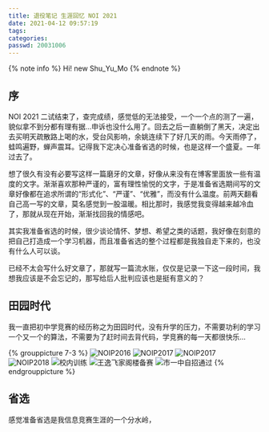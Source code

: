 ```yaml
---
title: 退役笔记 生涯回忆 NOI 2021
date: 2021-04-12 09:57:19
tags:
categories:
passwd: 20031006
---
```

{% note info %}
Hi! new Shu_Yu_Mo
{% endnote %}

<!-- more -->

## 序

NOI 2021 二试结束了，查完成绩，感觉低的无法接受，一个一个点的测了一遍，貌似拿不到分都有理有据…申诉也没什么用了。回去之后一直躺倒了黑天，决定出去买明天疏散路上喝的水，受台风影响，余姚连续下了好几天的雨。今天雨停了，蛙鸣遍野，蝉声震耳。记得我下定决心准备省选的时候，也是这样一个盛夏。一年过去了。

想了很久有没有必要写这样一篇磨牙的文章，好像从来没有在博客里面放一些有温度的文字。渐渐喜欢那种严谨的，富有理性愉悦的文字，于是准备省选期间写的文章好像都在追求所谓的“形式化”、“严谨”、“优雅”，而没有什么温度。前两天翻看自己高一写的文章，莫名感觉到一股温暖。相比那时，我感觉我变得越来越冷血了，那就从现在开始，渐渐找回我的情感吧。

其实我准备省选的时候，很少谈论情怀、梦想、希望之类的话题，我好像在刻意的把自己打造成一个学习机器，而且准备省选的整个过程都是我独自走下来的，也没有什么人可以谈。

已经不太会写什么好文章了，那就写一篇流水账，仅仅是记录一下这一段时间，我想我应该是不会忘记的，那写给后人批判应该也是挺有意义的？

## 田园时代
我一直把初中学竞赛的经历称之为田园时代，没有升学的压力，不需要功利的学习一个又一个的算法，不需要为了赶时间去背代码，学竞赛的每一天都很快乐…

{% grouppicture 7-3 %}
![NOIP2016](/images-last/NOIP2016.jpg)
![NOIP2017](/images-last/NOIP2017.jpg)
![NOIP2017](/images-last/NOIP2017-2.jpg)    
![NOIP2018](/images-last/NOIP2018.jpg)
![校内训练](/images-last/l0.webp)
![王逸飞家阁楼备赛](/images-last/re.jpg)
![市一中自招通过](/images-last/zzpass.jpg)
{% endgrouppicture %}

## 省选
感觉准备省选是我信息竞赛生涯的一个分水岭，
